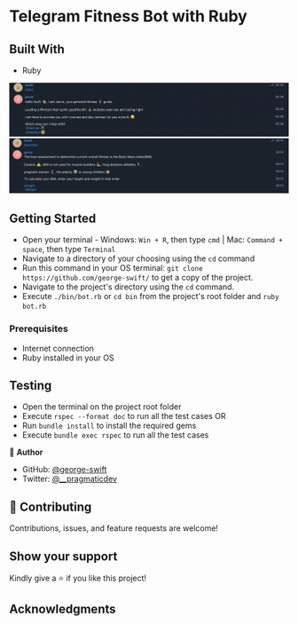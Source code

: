 # Telegram Fitness Bot with Ruby

## Built With

- Ruby

> 

![screenshot](./assets/first-prompt.png)
![screenshot](./assets/bmi-prompt.png)

## Getting Started 

- Open your terminal - Windows: `Win + R`, then type `cmd` | Mac: `Command + space`, then type `Terminal`
- Navigate to a directory of your choosing using the `cd` command
- Run this command in your OS terminal: `git clone https://github.com/george-swift/` to get a copy of the project.
- Navigate to the project's directory using the `cd` command.
- Execute `./bin/bot.rb` or `cd bin` from the project's root folder and `ruby bot.rb`

### Prerequisites

* Internet connection
* Ruby installed in your OS

## Testing
- Open the terminal on the project root folder
- Execute `rspec --format doc` to run all the test cases  OR
- Run `bundle install` to install the required gems
- Execute `bundle exec rspec` to run all the test cases

👤 **Author**

- GitHub: [@george-swift](https://github.com/george-swift)
- Twitter: [@\_\_pragmaticdev](https://twitter.com/__pragmaticdev)

## 🤝 Contributing

Contributions, issues, and feature requests are welcome!

## Show your support

Kindly give a ⭐️ if you like this project!

## Acknowledgments